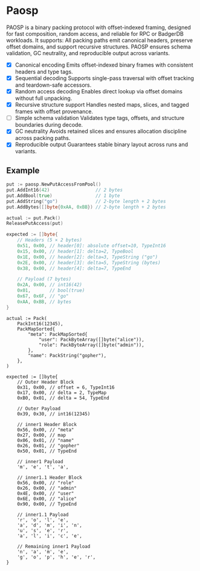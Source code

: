# Paosp
PAOSP is a binary packing protocol with offset-indexed framing, designed for fast composition, random access, and reliable for  RPC or BadgerDB workloads. It supports:
All packing paths emit canonical headers, preserve offset domains, and support recursive structures. PAOSP ensures schema validation, GC neutrality, and reproducible output across variants.

- [x] Canonical encoding
Emits offset-indexed binary frames with consistent headers and type tags.
- [x] Sequential decoding
Supports single-pass traversal with offset tracking and teardown-safe accessors.
- [x] Random access decoding
Enables direct lookup via offset domains without full unpacking.
- [x] Recursive structure support
Handles nested maps, slices, and tagged frames with offset provenance.
- [ ] Simple schema validation
Validates type tags, offsets, and structure boundaries during decode.
- [x] GC neutrality
Avoids retained slices and ensures allocation discipline across packing paths.
- [x] Reproducible output
Guarantees stable binary layout across runs and variants.

## Example


```go
put := paosp.NewPutAccessFromPool()
put.AddInt16(42)                 // 2 bytes
put.AddBool(true)                // 1 byte
put.AddString("go")              // 2-byte length + 2 bytes
put.AddBytes([]byte{0xAA, 0xBB}) // 2-byte length + 2 bytes

actual := put.Pack()
ReleasePutAccess(put)

expected := []byte{
	// Headers (5 × 2 bytes)
	0x51, 0x00, // header[0]: absolute offset=10, TypeInt16
	0x15, 0x00, // header[1]: delta=2, TypeBool
	0x1E, 0x00, // header[2]: delta=3, TypeString ("go")
	0x2E, 0x00, // header[3]: delta=5, TypeString (bytes)
	0x38, 0x00, // header[4]: delta=7, TypeEnd

	// Payload (7 bytes)
	0x2A, 0x00, // int16(42)
	0x01,       // bool(true)
	0x67, 0x6F, // "go"
	0xAA, 0xBB, // bytes
}
```

```
actual := Pack(
	PackInt16(12345),
	PackMapSorted{
		"meta": PackMapSorted{
			"user": PackByteArray([]byte("alice")),
			"role": PackByteArray([]byte("admin")),
		},
		"name": PackString("gopher"),
	},
)

expected := []byte{
	// Outer Header Block
	0x31, 0x00, // offset = 6, TypeInt16
	0x17, 0x00, // delta = 2, TypeMap
	0xB0, 0x01, // delta = 54, TypeEnd

	// Outer Payload
	0x39, 0x30, // int16(12345)

	// inner1 Header Block
	0x56, 0x00, // "meta"
	0x27, 0x00, // map
	0x06, 0x01, // "name"
	0x26, 0x01, // "gopher"
	0x50, 0x01, // TypeEnd

	// inner1 Payload
	'm', 'e', 't', 'a',

	// inner1.1 Header Block
	0x56, 0x00, // "role"
	0x26, 0x00, // "admin"
	0x4E, 0x00, // "user"
	0x6E, 0x00, // "alice"
	0x90, 0x00, // TypeEnd

	// inner1.1 Payload
	'r', 'o', 'l', 'e',
	'a', 'd', 'm', 'i', 'n',
	'u', 's', 'e', 'r',
	'a', 'l', 'i', 'c', 'e',

	// Remaining inner1 Payload
	'n', 'a', 'm', 'e',
	'g', 'o', 'p', 'h', 'e', 'r',	
}

```